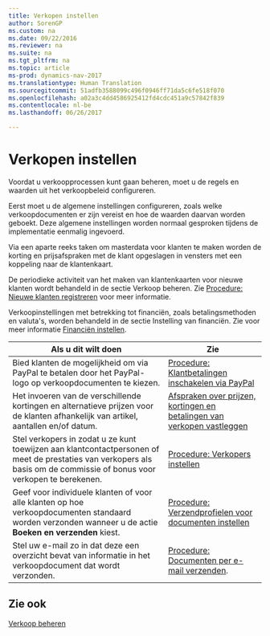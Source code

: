 ```yaml
---
title: Verkopen instellen
author: SorenGP
ms.custom: na
ms.date: 09/22/2016
ms.reviewer: na
ms.suite: na
ms.tgt_pltfrm: na
ms.topic: article
ms-prod: dynamics-nav-2017
ms.translationtype: Human Translation
ms.sourcegitcommit: 51adfb3588099c496f0946ff71da5c6fe518f070
ms.openlocfilehash: a02a3c4dd4586925412fd4cdc451a9c57842f839
ms.contentlocale: nl-be
ms.lasthandoff: 06/26/2017

---
```


# <a name="set-up-sales"></a>Verkopen instellen

Voordat u verkoopprocessen kunt gaan beheren, moet u de regels en waarden uit het verkoopbeleid configureren.

Eerst moet u de algemene instellingen configureren, zoals welke verkoopdocumenten er zijn vereist en hoe de waarden daarvan worden geboekt. Deze algemene instellingen worden normaal gesproken tijdens de implementatie eenmalig ingevoerd.

Via een aparte reeks taken om masterdata voor klanten te maken worden de korting en prijsafspraken met de klant opgeslagen in vensters met een koppeling naar de klantenkaart.

De periodieke activiteit van het maken van klantenkaarten voor nieuwe klanten wordt behandeld in de sectie Verkoop beheren. Zie [Procedure: Nieuwe klanten registreren](sales-how-register-new-customers.md) voor meer informatie.

Verkoopinstellingen met betrekking tot financiën, zoals betalingsmethoden en valuta's, worden behandeld in de sectie Instelling van financiën. Zie voor meer informatie [Financiën instellen](finance-setup-setup-finance-setup.md).

|Als u dit wilt doen |Zie |
|---|----|
|Bied klanten de mogelijkheid om via PayPal te betalen door het PayPal-logo op verkoopdocumenten te kiezen.|[Procedure: Klantbetalingen inschakelen via PayPal](sales-how-enable-customer-payments-paypal.md)|
|Het invoeren van de verschillende kortingen en alternatieve prijzen voor de klanten afhankelijk van artikel, aantallen en/of datum.|[Afspraken over prijzen, kortingen en betalingen van verkopen vastleggen](sales-how-record-sales-price-discount-payment-agreements.md)|
|Stel verkopers in zodat u ze kunt toewijzen aan klantcontactpersonen of meet de prestaties van verkopers als basis om de commissie of bonus voor verkopen te berekenen.|[Procedure: Verkopers instellen](sales-how-setup-salespeople.md)|
|Geef voor individuele klanten of voor alle klanten op hoe verkoopdocumenten standaard worden verzonden wanneer u de actie **Boeken en verzenden** kiest.|[Procedure: Verzendprofielen voor documenten instellen](sales-how-setup-document-send-profiles.md)|
|Stel uw e-mail zo in dat deze een overzicht bevat van informatie in het verkoopdocument dat wordt verzonden.|[Procedure: Documenten per e-mail verzenden](ui-how-send-documents-email.md).|

## <a name="see-also"></a>Zie ook  
[Verkoop beheren](sales-manage-sales.md)

